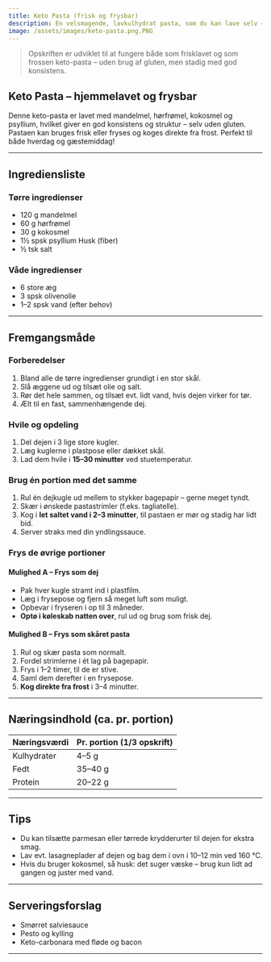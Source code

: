 ```yaml
---
title: Keto Pasta (frisk og frysbar)
description: En velsmagende, lavkulhydrat pasta, som du kan lave selv – perfekt til keto. Kan nydes med det samme eller fryses ned.
image: /assets/images/keto-pasta.png.PNG
---
```


> Opskriften er udviklet til at fungere både som frisklavet og som frossen keto-pasta – uden brug af gluten, men stadig med god konsistens.

## Keto Pasta – hjemmelavet og frysbar

Denne keto-pasta er lavet med mandelmel, hørfrømel, kokosmel og psyllium, hvilket giver en god konsistens og struktur – selv uden gluten. Pastaen kan bruges frisk eller fryses og koges direkte fra frost. Perfekt til både hverdag og gæstemiddag!

---

## Ingrediensliste

### Tørre ingredienser

- 120 g mandelmel
- 60 g hørfrømel
- 30 g kokosmel
- 1½ spsk psyllium Husk (fiber)
- ½ tsk salt

### Våde ingredienser

- 6 store æg
- 3 spsk olivenolie
- 1–2 spsk vand (efter behov)

---

## Fremgangsmåde

### Forberedelser

1. Bland alle de tørre ingredienser grundigt i en stor skål.
2. Slå æggene ud og tilsæt olie og salt.
3. Rør det hele sammen, og tilsæt evt. lidt vand, hvis dejen virker for tør.
4. Ælt til en fast, sammenhængende dej.

### Hvile og opdeling

1. Del dejen i 3 lige store kugler.
2. Læg kuglerne i plastpose eller dækket skål.
3. Lad dem hvile i **15–30 minutter** ved stuetemperatur.

### Brug én portion med det samme

1. Rul én dejkugle ud mellem to stykker bagepapir – gerne meget tyndt.
2. Skær i ønskede pastastrimler (f.eks. tagliatelle).
3. Kog i **let saltet vand i 2–3 minutter**, til pastaen er mør og stadig har lidt bid.
4. Server straks med din yndlingssauce.

### Frys de øvrige portioner

#### Mulighed A – Frys som dej
- Pak hver kugle stramt ind i plastfilm.
- Læg i frysepose og fjern så meget luft som muligt.
- Opbevar i fryseren i op til 3 måneder.
- **Optø i køleskab natten over**, rul ud og brug som frisk dej.

#### Mulighed B – Frys som skåret pasta
1. Rul og skær pasta som normalt.
2. Fordel strimlerne i ét lag på bagepapir.
3. Frys i 1–2 timer, til de er stive.
4. Saml dem derefter i en frysepose.
5. **Kog direkte fra frost** i 3–4 minutter.

---

## Næringsindhold (ca. pr. portion)

<div class="bg-white rounded-lg shadow overflow-hidden my-4">
  <table class="min-w-full">
    <thead class="bg-green-50">
      <tr>
        <th class="px-6 py-3 text-left text-sm font-semibold text-gray-700">Næringsværdi</th>
        <th class="px-6 py-3 text-right text-sm font-semibold text-gray-700">Pr. portion (1/3 opskrift)</th>
      </tr>
    </thead>
    <tbody class="divide-y divide-gray-200">
      <tr>
        <td class="px-6 py-4 text-sm text-gray-900">Kulhydrater</td>
        <td class="px-6 py-4 text-sm text-gray-900 text-right">4–5 g</td>
      </tr>
      <tr class="bg-gray-50">
        <td class="px-6 py-4 text-sm text-gray-900">Fedt</td>
        <td class="px-6 py-4 text-sm text-gray-900 text-right">35–40 g</td>
      </tr>
      <tr>
        <td class="px-6 py-4 text-sm text-gray-900">Protein</td>
        <td class="px-6 py-4 text-sm text-gray-900 text-right">20–22 g</td>
      </tr>
    </tbody>
  </table>
</div>

---

## Tips

- Du kan tilsætte parmesan eller tørrede krydderurter til dejen for ekstra smag.
- Lav evt. lasagneplader af dejen og bag dem i ovn i 10–12 min ved 160 °C.
- Hvis du bruger kokosmel, så husk: det suger væske – brug kun lidt ad gangen og juster med vand.

---

## Serveringsforslag

- Smørret salviesauce
- Pesto og kylling
- Keto-carbonara med fløde og bacon

---
